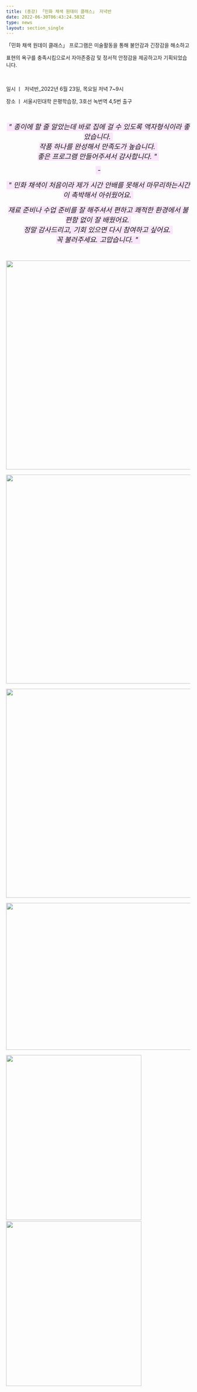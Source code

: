 ```yaml
---
title: (종강) 「민화 채색 원데이 클래스」 저녁반
date: 2022-06-30T06:43:24.583Z
type: news
layout: section_single
---
```

<p>「민화 채색 원데이 클래스」 프로그램은 미술활동을 통해 불안감과 긴장감을 해소하고</p>
<p>표현의 욕구를 충족시킴으로서 자아존중감 및 정서적 안정감을 제공하고자 기획되었습니다.</p>
<p>&nbsp;</p>
<p>일시 ㅣ&nbsp; 저녁반_2022년 6월 23일, 목요일 저녁 7~9시</p>
<p>장소 ㅣ 서울시민대학 은평학습장, 3호선 녹번역 4,5번 출구</p>
<p>&nbsp;</p>
<p style="text-align: center;"><span style="background-color: #fae6fb;"><em><span style="font-size: 14pt; background-color: #fae6fb;">&nbsp;" 종이에 할 줄 알았는데 바로 집에 걸 수 있도록 액자형식이라 좋았습니다.&nbsp;</span></em></span><br /><span style="background-color: #fae6fb;"><em><span style="font-size: 14pt; background-color: #fae6fb;">작품 하나를 완성해서 만족도가 높습니다.&nbsp;</span></em></span><br /><span style="background-color: #fae6fb;"><em><span style="font-size: 14pt; background-color: #fae6fb;">좋은 프로그램 만들어주셔서 감사합니다. "&nbsp;</span></em></span></p>
<p style="text-align: center;"><span style="background-color: #fae6fb;"><em><span style="font-size: 14pt; background-color: #fae6fb;">&nbsp;-</span></em></span></p>
<p style="text-align: center;"><span style="background-color: #fae6fb;"><em><span style="font-size: 14pt; background-color: #fae6fb;">&nbsp;" 민화 채색이 처음이라 제가 시간 안배를 못해서 마무리하는</span></em></span><em><span style="font-size: 14pt; background-color: #fae6fb;">시간이 촉박해서 아쉬웠어요.&nbsp;</span></em></p>
<p style="text-align: center;"><span style="background-color: #fae6fb;"><em><span style="font-size: 14pt; background-color: #fae6fb;">재료 준비나 수업 준비를 잘 해주셔서 편하고 쾌적한 환경에서 불편함 없이 잘 배웠어요.&nbsp;</span></em></span><br /><span style="background-color: #fae6fb;"><em><span style="font-size: 14pt; background-color: #fae6fb;">정말 감사드리고, 기회 있으면 다시 참여하고 싶어요.&nbsp;</span></em></span><br /><span style="background-color: #fae6fb;"><em><span style="font-size: 14pt; background-color: #fae6fb;">꼭 불러주세요. 고맙습니다. "&nbsp;</span></em></span></p>
<p style="text-align: center;">&nbsp;</p>
<p><img src="https://drive.tiny.cloud/1/engl1s97gj9hrxpoa7eh7z5f05ozxfm1box3nxkh4j7a43ei/92c388ff-ca37-49c2-887f-b05ccc19171d" alt="" width="760" height="570" /></p>
<p><img src="https://drive.tiny.cloud/1/engl1s97gj9hrxpoa7eh7z5f05ozxfm1box3nxkh4j7a43ei/af6c9c6c-2a46-4e36-9ec0-4e19c631c820" alt="" width="760" height="570" /></p>
<p><img src="https://drive.tiny.cloud/1/engl1s97gj9hrxpoa7eh7z5f05ozxfm1box3nxkh4j7a43ei/c73351e5-d556-486f-add2-945a47231de4" alt="" width="760" height="570" /></p>
<p><img src="https://drive.tiny.cloud/1/engl1s97gj9hrxpoa7eh7z5f05ozxfm1box3nxkh4j7a43ei/80f543ff-072b-435b-94f0-fb5e833b5d39" alt="" width="760" height="401" /></p>
<p><img src="https://drive.tiny.cloud/1/engl1s97gj9hrxpoa7eh7z5f05ozxfm1box3nxkh4j7a43ei/3ab01249-861d-45c2-bff7-ba15b9ad2f25" alt="" width="370" height="450" /> &nbsp;<img src="https://drive.tiny.cloud/1/engl1s97gj9hrxpoa7eh7z5f05ozxfm1box3nxkh4j7a43ei/c63ba264-f563-455a-a567-7928685ca4f6" alt="" width="370" height="450" /></p>